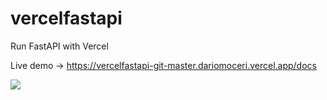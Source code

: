 # vercelfastapi
Run FastAPI with Vercel

Live demo -> https://vercelfastapi-git-master.dariomoceri.vercel.app/docs

![](http://127.0.0.1:8000/ganariya/likes)